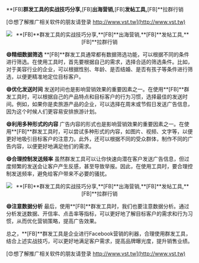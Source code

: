**[FB]**群发工具的实战技巧分享,**[FB]**出海营销,**[FB]**发帖工具,**[FB]**拉群行销

[😍想了解推广相关软件的朋友请登录 http://www.vst.tw](http://www.vst.tw)

 <center><img src="https://vst.tw/MP4/tuiguang/png/8.png" alt="**[FB]**群发工具的实战技巧分享,**[FB]**出海营销,**[FB]**发帖工具,**[FB]**拉群行销"></center>

**😄精细数据筛选**
**[FB]**群发工具通常都有数据筛选功能，可以根据不同的条件进行筛选。在使用工具时，首先要根据自己的需求，选择合适的筛选条件。比如，对于美容行业的企业，可以根据性别、年龄、是否结婚、是否有孩子等条件进行筛选，以便更精准地定位目标客户。

**😄优化发送时间**
发送时间也是影响营销效果的重要因素之一。在使用**[FB]**群发工具时，可以根据自己的产品特点和目标客户的行为习惯，选择最佳的发送时间。例如，如果你是卖旅游产品的企业，可以选择在周末或节假日发送广告信息，因为这个时候人们更容易安排旅游计划。

**😄利用多种形式的内容**
广告内容的形式也是影响营销效果的重要因素之一。在使用**[FB]**群发工具时，可以尝试多种形式的内容，如图片、视频、文字等，以便更好地吸引目标客户的注意力。此外，还可以根据不同的受众群体，制作不同的广告内容，以便更好地满足他们的需求。

**😄合理控制发送频率**
虽然群发工具可以让你快速向潜在客户发送广告信息，但过度频繁的发送会让客户产生反感，甚至导致举报。因此，在使用工具时，要合理控制发送频率，避免给客户带来不必要的骚扰。

 <center><img src="https://vst.tw/MP4/tuiguang/png/1.png" alt="**[FB]**群发工具的实战技巧分享,**[FB]**出海营销,**[FB]**发帖工具,**[FB]**拉群行销"></center>

**😄注意数据分析**
最后，使用**[FB]**群发工具时，我们也要注意数据分析。通过分析发送数据、开信率、点击率等指标，可以更好地了解目标客户的需求和行为习惯，从而优化营销策略，提高广告效果。

总之，**[FB]**群发工具是企业进行Facebook营销的利器，合理使用群发工具，结合上述实战技巧，可以更好地满足客户需求，提高品牌曝光度，提升销售业绩。

[😍想了解推广相关软件的朋友请登录 http://www.vst.tw](http://www.vst.tw)



